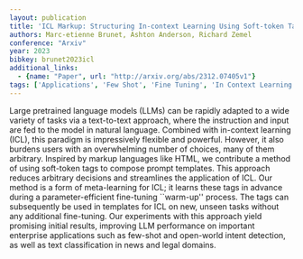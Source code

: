 ```yaml
---
layout: publication
title: 'ICL Markup: Structuring In-context Learning Using Soft-token Tags'
authors: Marc-etienne Brunet, Ashton Anderson, Richard Zemel
conference: "Arxiv"
year: 2023
bibkey: brunet2023icl
additional_links:
  - {name: "Paper", url: "http://arxiv.org/abs/2312.07405v1"}
tags: ['Applications', 'Few Shot', 'Fine Tuning', 'In Context Learning', 'Pretraining Methods', 'Prompting', 'Reinforcement Learning', 'Tools', 'Training Techniques']
---
```

Large pretrained language models (LLMs) can be rapidly adapted to a wide
variety of tasks via a text-to-text approach, where the instruction and input
are fed to the model in natural language. Combined with in-context learning
(ICL), this paradigm is impressively flexible and powerful. However, it also
burdens users with an overwhelming number of choices, many of them arbitrary.
Inspired by markup languages like HTML, we contribute a method of using
soft-token tags to compose prompt templates. This approach reduces arbitrary
decisions and streamlines the application of ICL. Our method is a form of
meta-learning for ICL; it learns these tags in advance during a
parameter-efficient fine-tuning ``warm-up'' process. The tags can subsequently
be used in templates for ICL on new, unseen tasks without any additional
fine-tuning. Our experiments with this approach yield promising initial
results, improving LLM performance on important enterprise applications such as
few-shot and open-world intent detection, as well as text classification in
news and legal domains.
